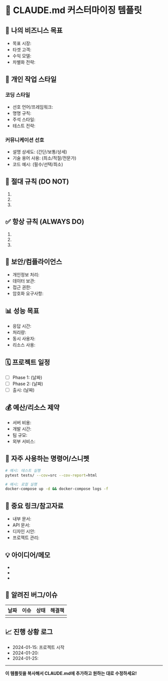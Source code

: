 # 📌 CLAUDE.md 커스터마이징 템플릿

## 🎯 나의 비즈니스 목표
<!-- 여기에 귀하의 비즈니스 목표를 작성하세요 -->
- 목표 시장: 
- 타겟 고객:
- 수익 모델:
- 차별화 전략:

## 👤 개인 작업 스타일
<!-- 귀하의 선호하는 작업 방식을 작성하세요 -->
### 코딩 스타일
- 선호 언어/프레임워크:
- 명명 규칙:
- 주석 스타일:
- 테스트 전략:

### 커뮤니케이션 선호
- 설명 상세도: (간단/보통/상세)
- 기술 용어 사용: (최소/적절/전문가)
- 코드 예시: (필수/선택/최소)

## 🚫 절대 규칙 (DO NOT)
<!-- 절대 하지 말아야 할 것들 -->
1. 
2. 
3. 

## ✅ 항상 규칙 (ALWAYS DO)
<!-- 항상 지켜야 할 것들 -->
1. 
2. 
3. 

## 🔐 보안/컴플라이언스
<!-- 보안 관련 특별 지시사항 -->
- 개인정보 처리:
- 데이터 보관:
- 접근 권한:
- 암호화 요구사항:

## 📊 성능 목표
<!-- 달성해야 할 성능 지표 -->
- 응답 시간:
- 처리량:
- 동시 사용자:
- 리소스 사용:

## 🗓️ 프로젝트 일정
<!-- 중요 마일스톤과 데드라인 -->
- [ ] Phase 1: (날짜)
- [ ] Phase 2: (날짜)
- [ ] 출시: (날짜)

## 💰 예산/리소스 제약
<!-- 고려해야 할 제약사항 -->
- 서버 비용:
- 개발 시간:
- 팀 규모:
- 외부 서비스:

## 📝 자주 사용하는 명령어/스니펫
<!-- 자주 사용하는 코드나 명령어 -->
```bash
# 예시: 테스트 실행
pytest tests/ --cov=src --cov-report=html

# 예시: 로컬 실행
docker-compose up -d && docker-compose logs -f
```

## 🔗 중요 링크/참고자료
<!-- 프로젝트 관련 중요 링크 -->
- 내부 문서:
- API 문서:
- 디자인 시안:
- 프로젝트 관리:

## 💡 아이디어/메모
<!-- 떠오른 아이디어나 메모 -->
- 
- 
- 

## 🐛 알려진 버그/이슈
<!-- 현재 파악된 문제점들 -->
| 날짜 | 이슈 | 상태 | 해결책 |
|------|------|------|--------|
| | | | |

## 📈 진행 상황 로그
<!-- 주요 진행 사항 기록 -->
- 2024-01-15: 프로젝트 시작
- 2024-01-20: 
- 2024-01-25: 

---
**이 템플릿을 복사해서 CLAUDE.md에 추가하고 원하는 대로 수정하세요!**